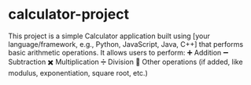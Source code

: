 # calculator-project
This project is a simple Calculator application built using [your language/framework, e.g., Python, JavaScript, Java, C++] that performs basic arithmetic operations. It allows users to perform:  ➕ Addition  ➖ Subtraction  ✖️ Multiplication  ➗ Division  🟰 Other operations (if added, like modulus, exponentiation, square root, etc.)
